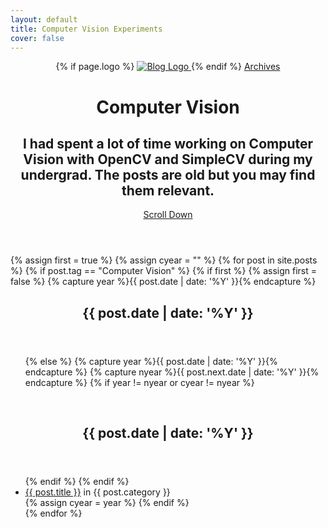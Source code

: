 ```yaml
---
layout: default
title: Computer Vision Experiments
cover: false
---
```


<header class="main-header {% if page.cover %}" style="background-image: url({{ page.cover }}) {%else%}no-cover{% endif %}">
    <nav class="main-nav overlay clearfix">
            {% if page.logo %}
                <a class="blog-logo" href="{{ site.url }}">
                    <img src="{{ page.logo }}" alt="Blog Logo" />
                </a>
            {% endif %}
        <a class="back-button icon-arrow-left" href="{{ site.url }}/{{ site.archives }}">Archives</a>
    </nav>
    <div class="vertical">
        <div class="main-header-content inner">
            <h1 class="page-title">Computer Vision</h1>
            <h2 class="page-description">
                I had spent a lot of time working on Computer Vision with OpenCV and SimpleCV during my undergrad. The posts are old but you may find them relevant.
            </h2>
        </div>
    </div>
    <a class="scroll-down icon-arrow-left" href="#content" data-offset="-45"><span class="hidden">Scroll Down</span></a>
</header>


<main id="content" class="content" role="main">

{% assign first = true %}
{% assign cyear = "" %}
{% for post in site.posts %}
	{% if post.tag == "Computer Vision" %}
		{% if first %}
			{% assign first = false %}
			{% capture year %}{{ post.date | date: '%Y' }}{% endcapture %}
			<article class="post">
				<header class="post-header">
        			<h2 class="post-title">{{ post.date | date: '%Y' }}</h2>
    			</header>
    			<section class="post-excerpt">
    				<ul>
		{% else %}
			{% capture year %}{{ post.date | date: '%Y' }}{% endcapture %}
			{% capture nyear %}{{ post.next.date | date: '%Y' }}{% endcapture %}
			{% if year != nyear or cyear != nyear %}
				</ul>
				</section>
				</article>	
				<article class="post">
					<header class="post-header">
				        <h2 class="post-title">{{ post.date | date: '%Y' }}</h2>
				    </header>
				    <section class="post-excerpt">
				    <ul>
			{% endif %}
		{% endif %}
		<li>
	    <a href="{{ post.url }}">{{ post.title }}</a> in {{ post.category }}
	    </li>
	    {% assign cyear = year %}
	{% endif %}    
{% endfor %}
</ul>
</section>
</article>
</main>